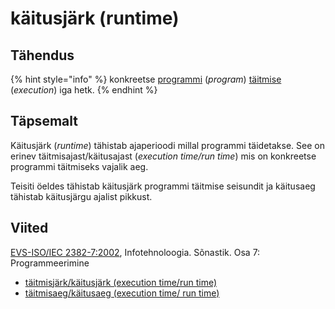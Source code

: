 # käitusjärk \(runtime\)

## Tähendus

{% hint style="info" %}
konkreetse [programmi](programm-program.md) \(_program_\) [täitmise](taeitmine-execution.md) \(_execution_\) iga hetk.
{% endhint %}

## Täpsemalt

Käitusjärk \(_runtime_\) tähistab ajaperioodi millal programmi täidetakse. See on erinev täitmisajast/käitusajast \(_execution time/run time_\) mis on konkreetse programmi täitmiseks vajalik aeg.

Teisiti öeldes tähistab käitusjärk programmi täitmise seisundit ja käitusaeg tähistab käitusjärgu ajalist pikkust.

## Viited

[EVS-ISO/IEC 2382-7:2002](https://www.evs.ee/et/evs-iso-iec-2382-7-2002), Infotehnoloogia. Sõnastik. Osa 7: Programmeerimine

* [täitmisjärk/käitusjärk \(execution time/run time\)](http://www.eki.ee/dict/its/index.cgi?Q=D0DFA1EA-6C03-1014-88DC-FC5F0DBED45A&F=GUID&C01=1&C02=0&C10=1)
* [täitmisaeg/käitusaeg \(execution time/ run time\)](http://www.eki.ee/dict/its/index.cgi?Q=D0DFF20B-6C03-1014-88DC-FC5F0DBED45A&F=GUID&C01=1&C02=0&C10=1)

